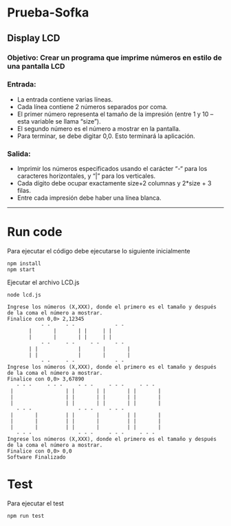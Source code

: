 # Prueba-Sofka

## Display LCD

### Objetivo: Crear un programa que imprime números en estilo de una pantalla LCD

### Entrada: 
- La entrada contiene varias líneas. 
- Cada línea contiene 2 números separados por coma. 
- El primer número representa el tamaño de la impresión (entre 1 y 10 – esta variable se llama “size”). 
- El segundo número es el número a mostrar en la pantalla. 
- Para terminar, se debe digitar 0,0. Esto terminará la aplicación.


### Salida: 
- Imprimir los números especificados usando el carácter “-“ para los caracteres horizontales, y “|” para los verticales.
- Cada dígito debe ocupar exactamente size+2 columnas y 2*size + 3 filas.
- Entre cada impresión debe haber una línea blanca.

-----

# Run code

Para ejecutar el código debe ejecutarse lo siguiente inicialmente

```
npm install 
npm start

```

Ejecutar el archivo LCD.js
```
node lcd.js
```
```
Ingrese los números (X,XXX), donde el primero es el tamaño y después de la coma el número a mostrar. 
Finalice con 0,0> 2,12345
           - -     - -             - -
       |       |       | |     | |
       |       |       | |     | |
           - -     - -     - -     - -
       | |             |       |       |
       | |             |       |       |          
           - -     - -             - -
Ingrese los números (X,XXX), donde el primero es el tamaño y después de la coma el número a mostrar.
Finalice con 0,0> 3,67890
   - - -     - - -     - - -     - - -     - - -
 |                 | |       | |       | |       |
 |                 | |       | |       | |       |
 |                 | |       | |       | |       |
   - - -               - - -     - - -
 |       |         | |       |         | |       |
 |       |         | |       |         | |       |
 |       |         | |       |         | |       |
   - - -               - - -     - - -     - - -
Ingrese los números (X,XXX), donde el primero es el tamaño y después de la coma el número a mostrar. 
Finalice con 0,0> 0,0
Software Finalizado
```
# Test

Para ejecutar el test

```
npm run test
```

